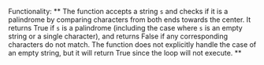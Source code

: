 Functionality: ** The function accepts a string `s` and checks if it is a palindrome by comparing characters from both ends towards the center. It returns True if `s` is a palindrome (including the case where `s` is an empty string or a single character), and returns False if any corresponding characters do not match. The function does not explicitly handle the case of an empty string, but it will return True since the loop will not execute. **